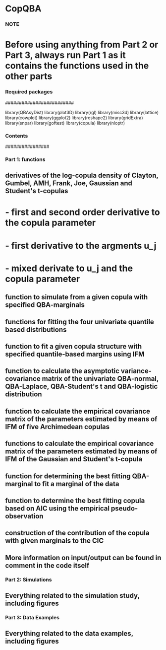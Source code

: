 # CopQBA

### NOTE
# Before using anything from Part 2 or Part 3, always run Part 1 as it contains the functions used in the other parts

### Required packages ###
#########################

library(QBAsyDist)
library(plot3D)
library(rgl)
library(misc3d)
library(lattice)
library(cowplot)
library(ggplot2)
library(reshape2)
library(gridExtra)
library(snpar)
library(goftest)
library(copula)
library(nloptr)

### Contents ###
################

### Part 1: functions
## derivatives of the log-copula density of Clayton, Gumbel, AMH, Frank, Joe, Gaussian and Student's t-copulas
# - first and second order derivative to the copula parameter
# - first derivative to the argments u_j   
# - mixed derivate to u_j and the copula parameter                                           

## function to simulate from a given copula with specified QBA-marginals 
## functions for fitting the four univariate quantile based distributions
## function to fit a given copula structure with specified quantile-based margins using IFM
## function to calculate the asymptotic variance-covariance matrix of the univariate QBA-normal, QBA-Laplace, QBA-Student's t and QBA-logistic distribution
## function to calculate the empirical covariance matrix of the parameters estimated by means of IFM of five Archimedean copulas 
## functions to calculate the empirical covariance matrix of the parameters estimated by means of IFM of the Gaussian and Student's t-copula 
## function for determining the best fitting QBA-marginal to fit a marginal of the data
## function to determine the best fitting copula based on AIC using the empirical pseudo-observation 
## construction of the contribution of the copula with given marginals to the CIC

## More information on input/output can be found in comment in the code itself


### Part 2: Simulations
## Everything related to the simulation study, including figures


### Part 3: Data Examples
## Everything related to the data examples, including figures

